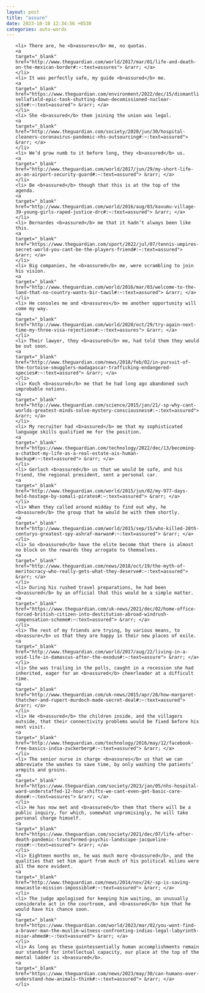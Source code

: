 ```yaml
---
layout: post
title: "assure"
date: 2023-10-10 12:34:56 +0530
categories: auto-words
---
```

<ol>

    <li> There are, he <b>assures</b> me, no quotas.
    <a 
    target="_blank" 
    href="http://www.theguardian.com/world/2017/mar/01/life-and-death-on-the-mexican-border#:~:text=assures"> &rarr; </a>
    </li>
    <li> It was perfectly safe, my guide <b>assured</b> me.
    <a 
    target="_blank" 
    href="https://www.theguardian.com/environment/2022/dec/15/dismantling-sellafield-epic-task-shutting-down-decomissioned-nuclear-site#:~:text=assured"> &rarr; </a>
    </li>
    <li> She <b>assured</b> them joining the union was legal.
    <a 
    target="_blank" 
    href="http://www.theguardian.com/society/2020/jun/30/hospital-cleaners-coronavirus-pandemic-nhs-outsourcing#:~:text=assured"> &rarr; </a>
    </li>
    <li> We’d grow numb to it before long, they <b>assured</b> us.
    <a 
    target="_blank" 
    href="http://www.theguardian.com/world/2017/jun/29/my-short-life-as-an-airport-security-guard#:~:text=assured"> &rarr; </a>
    </li>
    <li> Be <b>assured</b> though that this is at the top of the agenda.
    <a 
    target="_blank" 
    href="http://www.theguardian.com/world/2016/aug/03/kavumu-village-39-young-girls-raped-justice-drc#:~:text=assured"> &rarr; </a>
    </li>
    <li> Bernardes <b>assured</b> me that it hadn’t always been like this.
    <a 
    target="_blank" 
    href="https://www.theguardian.com/sport/2022/jul/07/tennis-umpires-secret-world-you-cant-be-the-players-friend#:~:text=assured"> &rarr; </a>
    </li>
    <li> Big companies, he <b>assured</b> me, were scrambling to join his vision.
    <a 
    target="_blank" 
    href="http://www.theguardian.com/world/2016/mar/03/welcome-to-the-land-that-no-country-wants-bir-tawil#:~:text=assured"> &rarr; </a>
    </li>
    <li> He consoles me and <b>assures</b> me another opportunity will come my way.
    <a 
    target="_blank" 
    href="http://www.theguardian.com/world/2020/oct/29/try-again-next-time-my-three-visa-rejections#:~:text=assures"> &rarr; </a>
    </li>
    <li> Their lawyer, they <b>assured</b> me, had told them they would be out soon.
    <a 
    target="_blank" 
    href="http://www.theguardian.com/news/2018/feb/02/in-pursuit-of-the-tortoise-smugglers-madagascar-trafficking-endangered-species#:~:text=assured"> &rarr; </a>
    </li>
    <li> Koch <b>assured</b> me that he had long ago abandoned such improbable notions.
    <a 
    target="_blank" 
    href="http://www.theguardian.com/science/2015/jan/21/-sp-why-cant-worlds-greatest-minds-solve-mystery-consciousness#:~:text=assured"> &rarr; </a>
    </li>
    <li> My recruiter had <b>assured</b> me that my sophisticated language skills qualified me for the position.
    <a 
    target="_blank" 
    href="https://www.theguardian.com/technology/2022/dec/13/becoming-a-chatbot-my-life-as-a-real-estate-ais-human-backup#:~:text=assured"> &rarr; </a>
    </li>
    <li> Gerlach <b>assured</b> us that we would be safe, and his friend, the regional president, sent a personal car.
    <a 
    target="_blank" 
    href="http://www.theguardian.com/world/2015/jun/02/my-977-days-held-hostage-by-somali-pirates#:~:text=assured"> &rarr; </a>
    </li>
    <li> When they called around midday to find out why, he <b>assured</b> the group that he would be with them shortly.
    <a 
    target="_blank" 
    href="http://www.theguardian.com/world/2015/sep/15/who-killed-20th-centurys-greatest-spy-ashraf-marwan#:~:text=assured"> &rarr; </a>
    </li>
    <li> So <b>assured</b> have the elite become that there is almost no block on the rewards they arrogate to themselves.
    <a 
    target="_blank" 
    href="http://www.theguardian.com/news/2018/oct/19/the-myth-of-meritocracy-who-really-gets-what-they-deserve#:~:text=assured"> &rarr; </a>
    </li>
    <li> During his rushed travel preparations, he had been <b>assured</b> by an official that this would be a simple matter.
    <a 
    target="_blank" 
    href="https://www.theguardian.com/uk-news/2021/dec/02/home-office-forced-british-citizen-into-destitution-abroad-windrush-compensation-scheme#:~:text=assured"> &rarr; </a>
    </li>
    <li> The rest of my friends are trying, by various means, to <b>assure</b> us that they are happy in their new places of exile.
    <a 
    target="_blank" 
    href="http://www.theguardian.com/world/2017/aug/22/living-in-a-void-life-in-damascus-after-the-exodus#:~:text=assure"> &rarr; </a>
    </li>
    <li> She was trailing in the polls, caught in a recession she had inherited, eager for an <b>assured</b> cheerleader at a difficult time.
    <a 
    target="_blank" 
    href="http://www.theguardian.com/uk-news/2015/apr/28/how-margaret-thatcher-and-rupert-murdoch-made-secret-deal#:~:text=assured"> &rarr; </a>
    </li>
    <li> He <b>assured</b> the children inside, and the villagers outside, that their connectivity problems would be fixed before his next visit.
    <a 
    target="_blank" 
    href="http://www.theguardian.com/technology/2016/may/12/facebook-free-basics-india-zuckerberg#:~:text=assured"> &rarr; </a>
    </li>
    <li> The senior nurse in charge <b>assures</b> us that we can abbreviate the washes to save time, by only washing the patients’ armpits and groins.
    <a 
    target="_blank" 
    href="https://www.theguardian.com/society/2023/jan/05/nhs-hospital-ward-understaffed-12-hour-shifts-we-cant-even-get-basic-care-done#:~:text=assures"> &rarr; </a>
    </li>
    <li> He has now met and <b>assured</b> them that there will be a public inquiry, for which, somewhat unpromisingly, he will take personal charge himself.
    <a 
    target="_blank" 
    href="https://www.theguardian.com/society/2021/dec/07/life-after-death-pandemic-transformed-psychic-landscape-jacqueline-rose#:~:text=assured"> &rarr; </a>
    </li>
    <li> Eighteen months on, he was much more <b>assured</b>, and the qualities that set him apart from much of his political milieu were all the more evident.
    <a 
    target="_blank" 
    href="http://www.theguardian.com/news/2014/nov/24/-sp-is-saving-newcastle-mission-impossible#:~:text=assured"> &rarr; </a>
    </li>
    <li> The judge apologised for keeping him waiting, an unusually considerate act in the courtroom, and <b>assured</b> him that he would have his chance soon.
    <a 
    target="_blank" 
    href="https://www.theguardian.com/world/2023/mar/02/you-wont-find-a-braver-man-the-muslim-witness-confronting-indias-legal-labyrinth-nisar-ahmed#:~:text=assured"> &rarr; </a>
    </li>
    <li> As long as these quintessentially human accomplishments remain our standard for intellectual capacity, our place at the top of the mental ladder is <b>assured</b>.
    <a 
    target="_blank" 
    href="https://www.theguardian.com/news/2023/may/30/can-humans-ever-understand-how-animals-think#:~:text=assured"> &rarr; </a>
    </li>